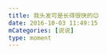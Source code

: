 ```yaml
---
title: 我头发可是长得很快的😌
date: 2016-10-03 11:49:15
mCategories: [说说]
type: moment
---
```


<div id="pics-20161003114915"></div>

<script src="/lib/moment/pics.js"></script>
<script>
var data = [
    {"link": "2016-10-03_000003.jpeg", "type": "shuoshuo"},
    {"link": "2016-10-03_000005.jpeg", "type": "shuoshuo"}
];
picsRender(data, "pics-20161003114915");
</script>
